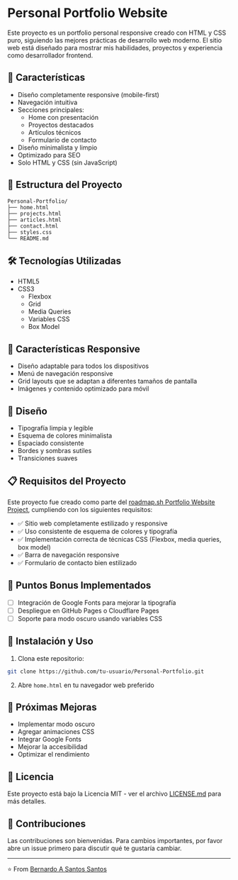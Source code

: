 # Personal Portfolio Website

Este proyecto es un portfolio personal responsive creado con HTML y CSS puro, siguiendo las mejores prácticas de desarrollo web moderno. El sitio web está diseñado para mostrar mis habilidades, proyectos y experiencia como desarrollador frontend.

## 🚀 Características

- Diseño completamente responsive (mobile-first)
- Navegación intuitiva
- Secciones principales:
  - Home con presentación
  - Proyectos destacados
  - Artículos técnicos
  - Formulario de contacto
- Diseño minimalista y limpio
- Optimizado para SEO
- Solo HTML y CSS (sin JavaScript)

## 📂 Estructura del Proyecto

```
Personal-Portfolio/
├── home.html
├── projects.html
├── articles.html
├── contact.html
├── styles.css
└── README.md
```

## 🛠️ Tecnologías Utilizadas

- HTML5
- CSS3
  - Flexbox
  - Grid
  - Media Queries
  - Variables CSS
  - Box Model

## 📱 Características Responsive

- Diseño adaptable para todos los dispositivos
- Menú de navegación responsive
- Grid layouts que se adaptan a diferentes tamaños de pantalla
- Imágenes y contenido optimizado para móvil

## 🎨 Diseño

- Tipografía limpia y legible
- Esquema de colores minimalista
- Espaciado consistente
- Bordes y sombras sutiles
- Transiciones suaves

## 📋 Requisitos del Proyecto

Este proyecto fue creado como parte del [roadmap.sh Portfolio Website Project](https://roadmap.sh/projects/portfolio-website), cumpliendo con los siguientes requisitos:

- ✅ Sitio web completamente estilizado y responsive
- ✅ Uso consistente de esquema de colores y tipografía
- ✅ Implementación correcta de técnicas CSS (Flexbox, media queries, box model)
- ✅ Barra de navegación responsive
- ✅ Formulario de contacto bien estilizado

## 🌟 Puntos Bonus Implementados

- [ ] Integración de Google Fonts para mejorar la tipografía
- [ ] Despliegue en GitHub Pages o Cloudflare Pages
- [ ] Soporte para modo oscuro usando variables CSS

## 🚀 Instalación y Uso

1. Clona este repositorio:
```bash
git clone https://github.com/tu-usuario/Personal-Portfolio.git
```

2. Abre `home.html` en tu navegador web preferido

## 📝 Próximas Mejoras

- Implementar modo oscuro
- Agregar animaciones CSS
- Integrar Google Fonts
- Mejorar la accesibilidad
- Optimizar el rendimiento

## 📄 Licencia

Este proyecto está bajo la Licencia MIT - ver el archivo [LICENSE.md](LICENSE.md) para más detalles.

## 🤝 Contribuciones

Las contribuciones son bienvenidas. Para cambios importantes, por favor abre un issue primero para discutir qué te gustaría cambiar.

---
⭐️ From [Bernardo A Santos Santos](https://github.com/tu-usuario)
